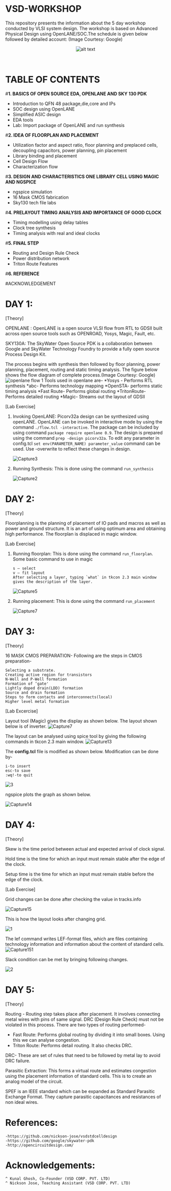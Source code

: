 # ****VSD-WORKSHOP****
This repository presents the information about the 5 day workshop conducted by VLSI system design. The workshop is based on Advanced Physical Design using OpenLANE/SOC.The schedule is given below followed by detailed account:
(Image Courtesy: Google) 
<p align="center">
<img src="https://github.com/shrutimary15/VSD-workshop/blob/main/photo_2021-01-23_19-54-03.jpg" 
alt="alt text"  >
<p/>
<br/>

# **TABLE OF CONTENTS**

  #**1. BASICS OF OPEN SOURCE EDA, OPENLANE AND SKY 130 PDK**
  * Introduction to QFN 48 package,die,core and IPs
  * SOC design using OpenLANE
  * Simplified ASIC design
  * EDA tools
  * Lab: Import package of OpenLANE and run synthesis
  
  #**2. IDEA OF FLOORPLAN AND PLACEMENT**
  * Utilization factor and aspect ratio, floor planning and preplaced cells, decoupling capacitors, power planning, pin placement
  * Library binding and placement
  * Cell Design Flow
  * Characterization flow
  
  #**3. DESIGN AND CHARACTERISTICS ONE LIBRARY CELL USING MAGIC AND NGSPICE**
  * ngspice simulation
  * 16 Mask CMOS fabrication
  * Sky130 tech file labs
  
  #**4. PRELAYOUT TIMING ANALYSIS AND IMPORTANCE OF GOOD CLOCK**
  * Timing modelling using delay tables
  * Clock tree synthesis
  * Timing analysis with real and ideal clocks
  
  #**5. FINAL STEP**
  * Routing and Design Rule Check
  * Power distribution network 
  * Triton Route Features
  
  #**6. REFERENCE**
  
  #ACKNOWLEDGEMENT
  
  
  
  # DAY 1:
 [Theory]
 
  OPENLANE : OpenLANE is a open source VLSI flow from RTL to GDSII built across open source tools such as OPENROAD, Yosys, Magic, Fault, etc.
  
  SKY130A: The SkyWater Open Source PDK is a collaboration between Google and SkyWater Technology Foundry to provide a fully open source Process Design Kit.
  
  The process begins with synthesis then followed by floor planning, power planning, placement, routing and static timing analysis. The figure below shows the flow diagram of     complete process.(Image Courtesy: Google)
  ![openlane flow 1](https://user-images.githubusercontent.com/77826778/105610075-7fe30880-5dd3-11eb-8927-1b4b084010de.png)
  Tools used in openlane are-
   *Yosys - Performs RTL synthesis
   *abc- Performs technology mapping
   *OpenSTA- performs static timing analysis
   *Fast Route- Performs global routing
   *TritonRoute- Performs detailed routing
   *Magic- Streams out the layout of GDSII
  
  [Lab Exercise]
  
 1. Invoking OpenLANE: Picorv32a design can be synthesized using openLANE. OpenLANE can be invoked in interactive mode by using the command ```./flow.tcl -interactive```.  The       package can be included by using command ```package require openlane 0.9```. The design is prepared using the command ```prep -design picorv32a```. To edit any parameter in     config.tcl ```set env(PARAMETER_NAME) parameter_value``` command can be used. Use -overwrite to reflect these changes in design.
 
      ![Capture3](https://user-images.githubusercontent.com/77826778/105609006-5d99bc80-5dcc-11eb-9915-9001fb5c6189.PNG)


 2. Running Synthesis: This is done using the command ```run_synthesis```
 
      ![Capture2](https://user-images.githubusercontent.com/77826778/105607225-9e410800-5dc3-11eb-9516-fe645dad0811.PNG)
  
  # DAY 2:
  [Theory]
   
   Floorplanning is the planning of placement of IO pads and macros as well as power and ground structure. It is an art of using optimum area and obtaining high performance.
   The floorplan is displaced in magic window.      
    
    
  [Lab Exercise]
  
  1. Running floorplan: This is done using the command ```run_floorplan```.
     Some basic command to use in magic 
           
         s – select
         v — fit layout
         After selecting a layer, typing `what` in tkcon 2.3 main window gives the description of the layer.
  
     ![Capture5](https://user-images.githubusercontent.com/77826778/105608789-2676db80-5dcb-11eb-9fa6-a9d24774f71d.PNG)
  
  2. Running placement: This is done using the command ```run_placement```
  
     ![Capture7](https://user-images.githubusercontent.com/77826778/105609360-cd10ab80-5dce-11eb-8f66-cf04798b1279.PNG)
  
  # DAY 3:
  [Theory]
   
   16 MASK CMOS PREPARATION-
   Following are the steps in CMOS preparation-
   
    Selecting a substrate.
    Creating active region for transistors
    N-Well and P-Well formation
    Formation of ‘gate'
    Lightly doped drain(LDD) formation
    Source and drain formation
    Steps to form contacts and interconnects(local)
    Higher level metal formation
    
    
   [Lab Excercise]
   
   Layout tool (Magic) gives the display as shown below. The layout shown below is of inverter.
   ![Capture7](https://user-images.githubusercontent.com/77826778/106092070-9979ac80-6153-11eb-8f37-c66d251d6ee6.PNG)
   
   
   The layout can be analysed using spice tool by giving the following commands in tkcon 2.3 main window.
   ![Capture13](https://user-images.githubusercontent.com/77826778/106092274-f5443580-6153-11eb-9401-ce0d9e8390dd.PNG)
   
   The **config.tcl** file is modified as shown below. Modification can be done by-
     
    i-to insert
    esc-to save
    :wq!-to quit 
    
   ![3](https://user-images.githubusercontent.com/77826778/106151760-b4274200-61a2-11eb-94dc-ebe82f5ecea0.PNG)
   
   ngspice plots the graph as shown below.
   
   ![Capture14](https://user-images.githubusercontent.com/77826778/106092360-21f84d00-6154-11eb-92ef-93401b5c7e86.PNG)
    
   # DAY 4:
   [Theory]
   
   Skew is the time period between actual and expected arrival of clock signal.
   
   Hold time is the time for which an input must remain stable after the edge of the clock.
   
   Setup time is the time for which an input must remain stable before the edge of the clock.
   
   
   
   [Lab Exercise]
   
   Grid changes can be done after checking the value in tracks.info
   
   ![Capture15](https://user-images.githubusercontent.com/77826778/106150340-40d10080-61a1-11eb-9df7-bc89d7fc6263.PNG)
    
   This is how the layout looks after changing grid. 
   
   ![1](https://user-images.githubusercontent.com/77826778/106150354-4595b480-61a1-11eb-895e-c677b100ca9b.PNG)
    
   The lef command writes LEF-format files, which are files containing technology information and information about the content of standard cells.
   ![Capture151](https://user-images.githubusercontent.com/77826778/106150371-4a5a6880-61a1-11eb-8346-55bf77769083.PNG)
   
   Slack condition can be met by bringing following changes.
   
   ![2](https://user-images.githubusercontent.com/77826778/106151882-d8831e80-61a2-11eb-9d26-60bff8f9837d.PNG)
   
   # DAY 5:
   [Theory]
   
   Routing - Routing step takes place after placement. It involves connecting metal wires with pins of same signal. DRC (Design Rule Check) must not be violated in this process.    There are two types of routing performed-
   - Fast Route: Performs global routing by dividing it into small boxes. Using this we can analyse congestion.
   - Triton Route: Performs detail routing. It also checks DRC.
   
   DRC- These are set of rules that need to be followed by metal lay to avoid DRC failure.
   
   Parasitic Extraction: This forms a virtual route and estimates congestion using the placement information of standard cells. This is to create an analog model of the circuit.
   
   SPEF is an IEEE standard which can be expanded as Standard Parasitic Exchange Format. They capture parasitic capacitances and resistances of non ideal wires.
   
   # References:
    -https://github.com/nickson-jose/vsdstdcelldesign
    -https://github.com/google/skywater-pdk
    -http://opencircuitdesign.com/
   
   # Acknowledgements:
    ^ Kunal Ghosh, Co-Founder (VSD CORP. PVT. LTD)
    ^ Nickson Jose, Teaching Assistant (VSD CORP. PVT. LTD)

   
   
   
   
   
   
   
   
   
   
   
   
   
  
 
